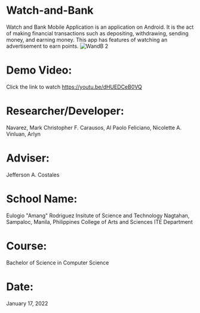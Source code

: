 # Watch-and-Bank
Watch and Bank Mobile Application is an application on Android. 
It is the act of making financial transactions such as depositing, withdrawing, sending money, and earning money.
This app has features of watching an advertisement to earn points.
![WandB 2](https://user-images.githubusercontent.com/104346237/180403383-244743a7-da89-4d4d-a1f7-8a3c04e6a436.jpg)
# Demo Video:
Click the link to watch https://youtu.be/dHUEDCeB0VQ
# Researcher/Developer:
Navarez, Mark Christopher F.
Carausos, Al Paolo
Feliciano, Nicolette A.
Vinluan, Arlyn
# Adviser:
Jefferson A. Costales
# School Name:
Eulogio "Amang" Rodriguez Insitute of Science and Technology
Nagtahan, Sampaloc, Manila, Philippines
College of Arts and Sciences
ITE Department
# Course:
Bachelor of Science in Computer Science
# Date:
January 17, 2022

